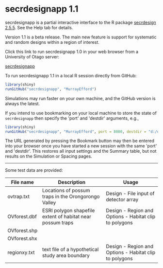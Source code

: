 # secrdesignapp 1.1

secrdesignapp is a partial interactive interface to the R package [secrdesign 2.5.5](https://CRAN.R-project.org/package=secrdesign). See the Help tab for details.

Version 1.1 is a beta release. The main new feature is support for systematic and random designs within a region of interest. 

Click this link to run secrdesignapp 1.0 in your web browser from a University of Otago server:

[secrdesignapp](https://www.stats.otago.ac.nz/secrdesignapp)

To run secrdesignapp 1.1 in a local R session directly from GitHub:

```r
library(shiny)
runGitHub("secrdesignapp", "MurrayEfford")
```

Simulations may run faster on your own machine, and the GitHub version is always the latest.

If you intend to use bookmarking on your local machine to store the state of `secrdesignapp` then specify the 'port' and 'destdir' arguments, e.g.,

```r
library(shiny)
runGitHub("secrdesignapp", "MurrayEfford", port = 8000, destdir = "d:/density secr 3.2/testing")
```
The URL generated by pressing the Bookmark button may then be entered into your browser once you have started a new session with the same 'port' and 'destdir'. This restores all input settings and the Summary table, but not results on the Simulation or Spacing pages.

----

Some test data are provided:

| File name | Description | Usage |
|--------|-------------------------------|------------------|
ovtrap.txt | Locations of possum traps in the Orongorongo Valley | Design - File input of detector array |
OVforest.dbf | ESRI polygon shapefile extent of habitat near possum traps | Design - Region and Options - Habitat clip to polygons |
OVforest.shp |||
OVforest.shx |||
regionxy.txt | text file of a hypothetical study area boundary |Design - Region and Options - Habitat clip to polygons|
